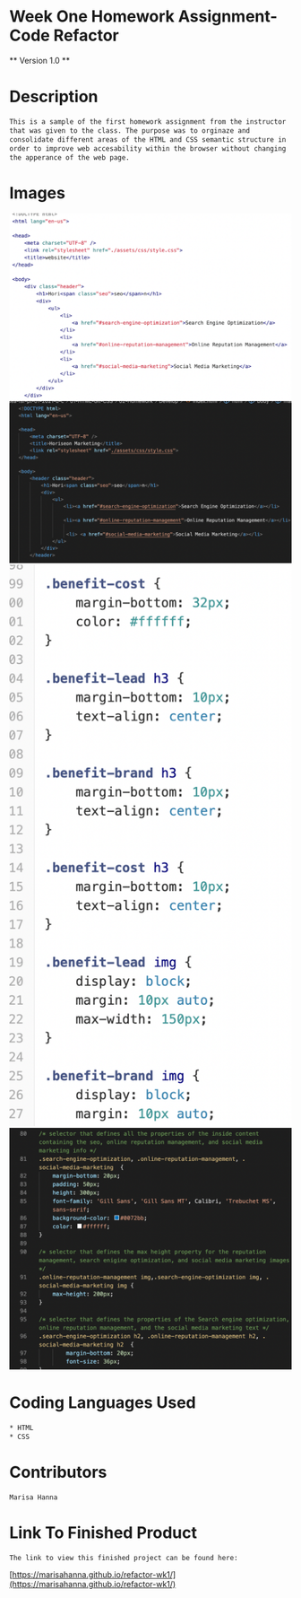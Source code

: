 # Week One Homework Assignment- Code Refactor

** Version 1.0 **



 # Description

    This is a sample of the first homework assignment from the instructor that was given to the class. The purpose was to orginaze and consolidate different areas of the HTML and CSS semantic structure in order to improve web accesability within the browser without changing the apperance of the web page. 


# Images


![screenshot](images/html-before.png)
![screenshot](images/html-after.png)
![screenshot](images/css-before.png)
![screenshot](images/css-after.png)




# Coding Languages Used

    * HTML
    * CSS


# Contributors

    Marisa Hanna


# Link To Finished Product

    The link to view this finished project can be found here:
[https://marisahanna.github.io/refactor-wk1/](https://marisahanna.github.io/refactor-wk1/)
